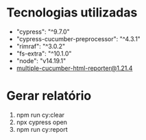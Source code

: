 
# Tecnologias utilizadas

 - "cypress": "^9.7.0"
 - "cypress-cucumber-preprocessor": "^4.3.1"
 - "rimraf": "^3.0.2"
 - "fs-extra": "^10.1.0"
 - "node": "v14.19.1"
 - multiple-cucumber-html-reporter@1.21.4

# Gerar relatório
 1. npm run cy:clear 
 2. npx cypress open 
 3. npm run cy:report
